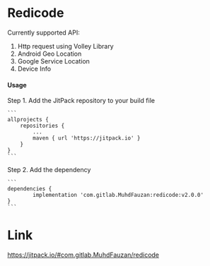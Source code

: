 # Redicode

Currently supported API:

1. Http request using Volley Library
2. Android Geo Location 
3. Google Service Location
4. Device Info



#### Usage
Step 1. Add the JitPack repository to your build file

    ```
	allprojects {
		repositories {
			...
			maven { url 'https://jitpack.io' }
		}
	}
    ```
Step 2. Add the dependency

    ```
	dependencies {
	        implementation 'com.gitlab.MuhdFauzan:redicode:v2.0.0'
	}
	```
# Link
https://jitpack.io/#com.gitlab.MuhdFauzan/redicode